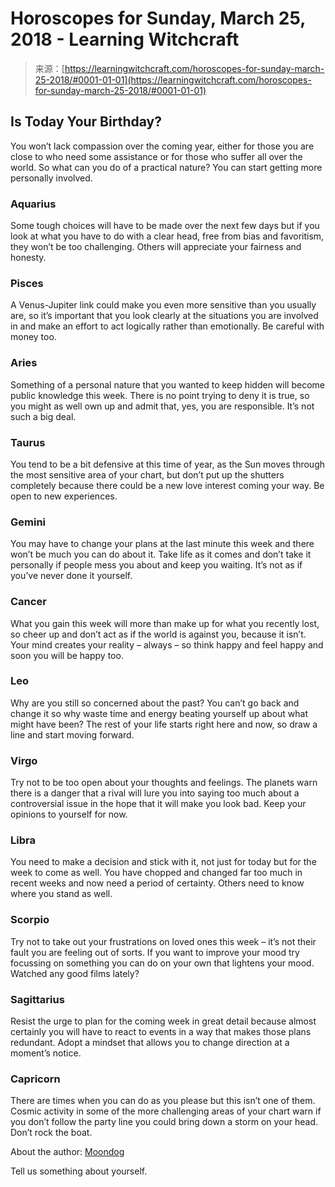 <!--yml
category: 未分类
date: 2024-06-12 18:18:23
-->

# Horoscopes for Sunday, March 25, 2018 - Learning Witchcraft

> 来源：[https://learningwitchcraft.com/horoscopes-for-sunday-march-25-2018/#0001-01-01](https://learningwitchcraft.com/horoscopes-for-sunday-march-25-2018/#0001-01-01)

## Is Today Your Birthday?

You won’t lack compassion over the coming year, either for those you are close to who need some assistance or for those who suffer all over the world. So what can you do of a practical nature? You can start getting more personally involved.

### Aquarius

Some tough choices will have to be made over the next few days but if you look at what you have to do with a clear head, free from bias and favoritism, they won’t be too challenging. Others will appreciate your fairness and honesty.

### Pisces

A Venus-Jupiter link could make you even more sensitive than you usually are, so it’s important that you look clearly at the situations you are involved in and make an effort to act logically rather than emotionally. Be careful with money too.

### Aries

Something of a personal nature that you wanted to keep hidden will become public knowledge this week. There is no point trying to deny it is true, so you might as well own up and admit that, yes, you are responsible. It’s not such a big deal.

### Taurus

You tend to be a bit defensive at this time of year, as the Sun moves through the most sensitive area of your chart, but don’t put up the shutters completely because there could be a new love interest coming your way. Be open to new experiences.

### Gemini

You may have to change your plans at the last minute this week and there won’t be much you can do about it. Take life as it comes and don’t take it personally if people mess you about and keep you waiting. It’s not as if you’ve never done it yourself.

### Cancer

What you gain this week will more than make up for what you recently lost, so cheer up and don’t act as if the world is against you, because it isn’t. Your mind creates your reality – always – so think happy and feel happy and soon you will be happy too.

### Leo

Why are you still so concerned about the past? You can’t go back and change it so why waste time and energy beating yourself up about what might have been? The rest of your life starts right here and now, so draw a line and start moving forward.

### Virgo

Try not to be too open about your thoughts and feelings. The planets warn there is a danger that a rival will lure you into saying too much about a controversial issue in the hope that it will make you look bad. Keep your opinions to yourself for now.

### Libra

You need to make a decision and stick with it, not just for today but for the week to come as well. You have chopped and changed far too much in recent weeks and now need a period of certainty. Others need to know where you stand as well.

### Scorpio

Try not to take out your frustrations on loved ones this week – it’s not their fault you are feeling out of sorts. If you want to improve your mood try focussing on something you can do on your own that lightens your mood. Watched any good films lately?

### Sagittarius

Resist the urge to plan for the coming week in great detail because almost certainly you will have to react to events in a way that makes those plans redundant. Adopt a mindset that allows you to change direction at a moment’s notice.

### Capricorn

There are times when you can do as you please but this isn’t one of them. Cosmic activity in some of the more challenging areas of your chart warn if you don’t follow the party line you could bring down a storm on your head. Don’t rock the boat.

About the author: [Moondog](https://learningwitchcraft.com/profile/?tthayer/)

Tell us something about yourself.